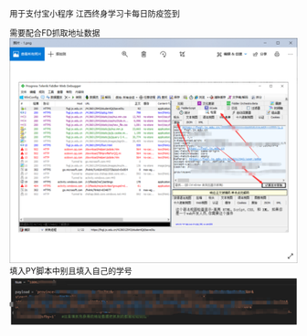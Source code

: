 用于支付宝小程序 江西终身学习卡每日防疫签到

需要配合FD抓取地址数据 ![image](https://github.com/ZuYuanN/Ali-/blob/master/imagr/1.png)
填入PY脚本中别且填入自己的学号![image](https://github.com/ZuYuanN/Ali-/blob/master/imagr/2.png)
